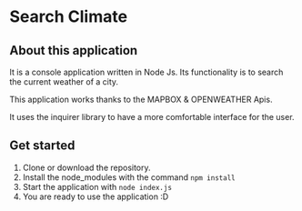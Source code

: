 # Search Climate

## About this application
It is a console application written in Node Js.
Its functionality is to search the current weather of a city.

This application works thanks to the MAPBOX & OPENWEATHER Apis. 

It uses the inquirer library to have a more comfortable interface for the user.

## Get started
1) Clone or download the repository.
2) Install the node_modules with the command ``` npm install ``` 
3) Start the application with ``` node index.js ```
4) You are ready to use the application :D 








